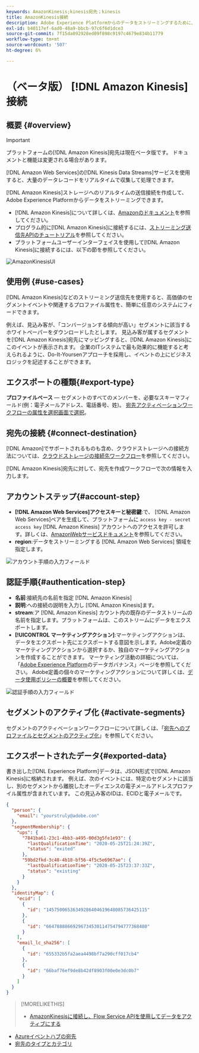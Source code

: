 ```yaml
---
keywords: AmazonKinesis;kinesis宛先；kinesis
title: AmazonKinesis接続
description: Adobe Experience Platformからのデータをストリーミングするために、AmazonKinesisストレージへのリアルタイムの発信接続を作成します。
exl-id: b40117ef-6ad0-48a9-bbcb-97c6f6d1dce3
source-git-commit: 7f15da092928ed09f898c9197c4679e834b11779
workflow-type: tm+mt
source-wordcount: '507'
ht-degree: 6%

---
```


# （ベータ版） [!DNL Amazon Kinesis]接続

## 概要 {#overview}

>[!IMPORTANT]
>
>プラットフォームの[!DNL Amazon Kinesis]宛先は現在ベータ版です。 ドキュメントと機能は変更される場合があります。

[!DNL Amazon Web Services]の[!DNL Kinesis Data Streams]サービスを使用すると、大量のデータレコードをリアルタイムで収集して処理できます。

[!DNL Amazon Kinesis]ストレージへのリアルタイムの送信接続を作成して、Adobe Experience Platformからデータをストリーミングできます。

* [!DNL Amazon Kinesis]について詳しくは、[Amazonのドキュメント](https://docs.aws.amazon.com/streams/latest/dev/introduction.html)を参照してください。
* プログラム的に[!DNL Amazon Kinesis]に接続するには、[ストリーミング送信先APIのチュートリアル](../../api/streaming-destinations.md)を参照してください。
* プラットフォームユーザーインターフェイスを使用して[!DNL Amazon Kinesis]に接続するには、以下の節を参照してください。

![AmazonKinesisUI](../../assets/catalog/cloud-storage/amazon-kinesis/catalog.png)

## 使用例 {#use-cases}

[!DNL Amazon Kinesis]などのストリーミング送信先を使用すると、高価値のセグメントイベントや関連するプロファイル属性を、簡単に任意のシステムにフィードできます。

例えば、見込み客が、「コンバージョンする傾向が高い」セグメントに該当するホワイトペーパーをダウンロードしたとします。 見込み客が属するセグメントを[!DNL Amazon Kinesis]宛先にマッピングすると、[!DNL Amazon Kinesis]にこのイベントが表示されます。 企業のITシステムで最も効果的に機能すると考えられるように、Do-It-Yoursenアプローチを採用し、イベントの上にビジネスロジックを記述することができます。

## エクスポートの種類{#export-type}

**プロファイルベース**  — セグメントのすべてのメンバーを、必要なスキーマフィールド(例：電子メールアドレス、電話番号、姓)。 [宛先アクティベーションワークフローの属性を選択画面で選択](../../ui/activate-destinations.md#select-attributes)。

## 宛先の接続 {#connect-destination}

[!DNL Amazon]でサポートされるものも含め、クラウドストレージへの接続方法については、[クラウドストレージの接続先ワークフロー](./workflow.md)を参照してください。

[!DNL Amazon Kinesis]宛先に対して、宛先を作成ワークフローで次の情報を入力します。

## アカウントステップ{#account-step}

* **[!DNL Amazon Web Services]アクセスキーと秘密鍵**:で、 [!DNL Amazon Web Services]ペアを生成して、プラットフォームに `access key - secret access key`  [!DNL Amazon Kinesis] アカウントへのアクセスを許可します。詳しくは、[AmazonWebサービスドキュメント](https://docs.aws.amazon.com/IAM/latest/UserGuide/id_credentials_access-keys.html)を参照してください。
* **region**:データをストリーミングする [!DNL Amazon Web Services] 領域を指定します。

![アカウント手順の入力フィールド](../../assets/catalog/cloud-storage/amazon-kinesis/account.png)

## 認証手順{#authentication-step}

* **名前**:接続先の名前を指定  [!DNL Amazon Kinesis]
* **説明**:への接続の説明を入力し [!DNL Amazon Kinesis]ます。
* **stream**:ア [!DNL Amazon Kinesis] カウント内の既存のデータストリームの名前を指定します。プラットフォームは、このストリームにデータをエクスポートします。
* **[!UICONTROL マーケティングアクション]**:マーケティングアクションは、データをエクスポート先にエクスポートする意図を示します。Adobe定義のマーケティングアクションから選択するか、独自のマーケティングアクションを作成することができます。 マーケティング活動の詳細については、「[Adobe Experience Platform](../../../data-governance/policies/overview.md)のデータガバナンス」ページを参照してください。 Adobe定義の個々のマーケティングアクションについて詳しくは、[データ使用ポリシーの概要](../../../data-governance/policies/overview.md)を参照してください。

![認証手順の入力フィールド](../../assets/catalog/cloud-storage/amazon-kinesis/authentication.png)

<!--

>[!IMPORTANT]
>
>Platform needs `write` permissions on the bucket object where the export files will be delivered.

-->

## セグメントのアクティブ化 {#activate-segments}

セグメントのアクティベーションワークフローについて詳しくは、「[宛先へのプロファイルとセグメントのアクティブ化](../../ui/activate-destinations.md)」を参照してください。

## エクスポートされたデータ{#exported-data}

書き出した[!DNL Experience Platform]データは、JSON形式で[!DNL Amazon Kinesis]に格納されます。 例えば、次のイベントには、特定のセグメントに該当し、別のセグメントから離脱したオーディエンスの電子メールアドレスプロファイル属性が含まれています。 この見込み客のIDは、ECIDと電子メールです。

```json
{
  "person": {
    "email": "yourstruly@adobe.con"
  },
  "segmentMembership": {
    "ups": {
      "7841ba61-23c1-4bb3-a495-00d3g5fe1e93": {
        "lastQualificationTime": "2020-05-25T21:24:39Z",
        "status": "exited"
      },
      "59bd2fkd-3c48-4b18-bf56-4f5c5e6967ae": {
        "lastQualificationTime": "2020-05-25T23:37:33Z",
        "status": "existing"
      }
    }
  },
  "identityMap": {
    "ecid": [
      {
        "id": "14575006536349286404619648085736425115"
      },
      {
        "id": "66478888669296734530114754794777368480"
      }
    ],
    "email_lc_sha256": [
      {
        "id": "655332b5fa2aea4498bf7a290cff017cb4"
      },
      {
        "id": "66baf76ef9de8b42df8903f00e0e3dc0b7"
      }
    ]
  }
}
```



>[!MORELIKETHIS]
>
>* [AmazonKinesisに接続し、Flow Service APIを使用してデータをアクティブにする](../../api/streaming-destinations.md)
* [Azureイベントハブの宛先](./azure-event-hubs.md)
* [宛先のタイプとカテゴリ](../../destination-types.md)

